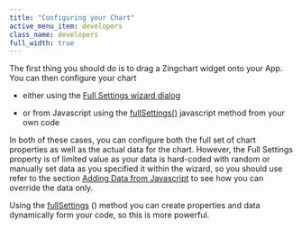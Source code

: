```yaml
---
title: "Configuring your Chart"
active_menu_item: developers
class_name: developers
full_width: true
---
```



The first thing you should do is to drag a Zingchart widget onto your App. You can then configure your chart

 - either using the [Full Settings wizard dialog](configuring-your-chart/full-settings-wizard-dialog)

 - or from Javascript using the [fullSettings()](configuring-your-chart/fullsettings-javascript-method) javascript method from your own code

In both of these cases, you can configure both the full set of chart properties as well as the actual data for the chart. However, the Full Settings property is of limited value as your data is hard-coded with random or manually set data as you specified it within the wizard, so you should use refer to the section [Adding Data from Javascript](../adding-data-from-javascript2) to see how you can override the data only.

Using the [fullSettings](configuring-your-chart/fullsettings-javascript-method) () method you can create properties and data dynamically form your code, so this is more powerful.

